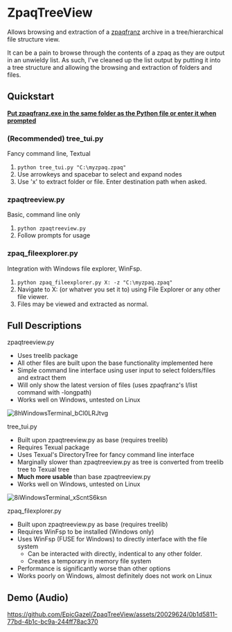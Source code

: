# ZpaqTreeView
Allows browsing and extraction of a [zpaqfranz](https://github.com/fcorbelli/zpaqfranz) archive in a tree/hierarchical file structure view.

It can be a pain to browse through the contents of a zpaq as they are output in an unwieldy list. As such, I've cleaned up the list output by putting it into a tree structure and allowing the browsing and extraction of folders and files.

## Quickstart
<ins>**Put zpaqfranz.exe in the same folder as the Python file or enter it when prompted**</ins>
### (Recommended) tree_tui.py
Fancy command line, Textual
1. `python tree_tui.py "C:\myzpaq.zpaq"`
2. Use arrowkeys and spacebar to select and expand nodes
3. Use 'x' to extract folder or file. Enter destination path when asked.
### zpaqtreeview.py 
Basic, command line only
1. `python zpaqtreeview.py`
2. Follow prompts for usage
### zpaq_fileexplorer.py
Integration with Windows file explorer, WinFsp.
1. `python zpaq_fileexplorer.py X: -z "C:\myzpaq.zpaq"`
2. Navigate to X: (or whatver you set it to) using File Explorer or any other file viewer.
3. Files may be viewed and extracted as normal.

## Full Descriptions
zpaqtreeview.py
- Uses treelib package
- All other files are built upon the base functionality implemented here
- Simple command line interface using user input to select folders/files and extract them
- Will only show the latest version of files (uses zpaqfranz's l/list command with -longpath)
- Works well on Windows, untested on Linux

![8hWindowsTerminal_bCl0LRJtvg](https://github.com/EpicGazel/ZpaqTreeView/assets/20029624/bd2969bd-512f-488a-8871-23e97925c802)


tree_tui.py
- Built upon zpaqtreeview.py as base (requires treelib)
- Requires Texual package
- Uses Texual's DirectoryTree for fancy command line interface
- Marginally slower than zpaqtreeview.py as tree is converted from treelib tree to Texual tree
- **Much more usable** than base zpaqtreeview.py
- Works well on Windows, untested on Linux

![8iWindowsTerminal_xScntS6ksn](https://github.com/EpicGazel/ZpaqTreeView/assets/20029624/5d6395a3-9b8f-4c7f-8311-7a28e6eb3fa6)


zpaq_filexplorer.py
- Built upon zpaqtreeview.py as base (requires treelib)
- Requires WinFsp to be installed (Windows only)
- Uses WinFsp (FUSE for Windows) to directly interface with the file system
  - Can be interacted with directly, indentical to any other folder.
  - Creates a temporary in memory file system 
- Performance is significantly worse than other options
- Works poorly on Windows, almost definitely does not work on Linux

## Demo (Audio)
https://github.com/EpicGazel/ZpaqTreeView/assets/20029624/0b1d5811-77bd-4b1c-bc9a-244ff78ac370
